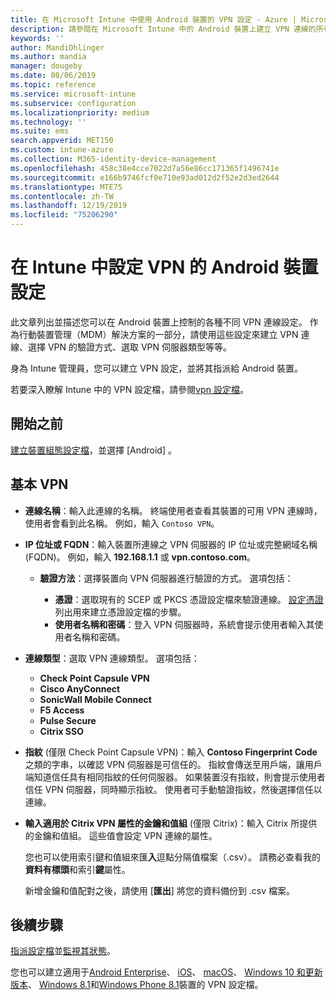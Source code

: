 ```yaml
---
title: 在 Microsoft Intune 中使用 Android 裝置的 VPN 設定 - Azure | Microsoft Docs
description: 請參閱在 Microsoft Intune 中的 Android 裝置上建立 VPN 連線的所有設定。 輸入 VPN 伺服器的 [連線名稱]、[IP 位址] 或 [FQDN]，選擇使用者的驗證方式，然後選擇 [Citrix]、[SonicWall]、[檢查點膠囊] 和 [脈衝安全連線類型]。
keywords: ''
author: MandiOhlinger
ms.author: mandia
manager: dougeby
ms.date: 08/06/2019
ms.topic: reference
ms.service: microsoft-intune
ms.subservice: configuration
ms.localizationpriority: medium
ms.technology: ''
ms.suite: ems
search.appverid: MET150
ms.custom: intune-azure
ms.collection: M365-identity-device-management
ms.openlocfilehash: 458c38e4cce7022d7a56e86cc171365f1496741e
ms.sourcegitcommit: e166b9746fcf0e710e93ad012d2f52e2d3ed2644
ms.translationtype: MTE75
ms.contentlocale: zh-TW
ms.lasthandoff: 12/19/2019
ms.locfileid: "75206290"
---
```

# <a name="android-device-settings-to-configure-vpn-in-intune"></a>在 Intune 中設定 VPN 的 Android 裝置設定



此文章列出並描述您可以在 Android 裝置上控制的各種不同 VPN 連線設定。 作為行動裝置管理（MDM）解決方案的一部分，請使用這些設定來建立 VPN 連線、選擇 VPN 的驗證方式、選取 VPN 伺服器類型等等。

身為 Intune 管理員，您可以建立 VPN 設定，並將其指派給 Android 裝置。 

若要深入瞭解 Intune 中的 VPN 設定檔，請參閱[vpn 設定檔](vpn-settings-configure.md)。

## <a name="before-you-begin"></a>開始之前

[建立裝置組態設定檔](vpn-settings-configure.md#create-a-device-profile)，並選擇 [Android]  。

## <a name="base-vpn"></a>基本 VPN

- **連線名稱**：輸入此連線的名稱。 終端使用者查看其裝置的可用 VPN 連線時，使用者會看到此名稱。 例如，輸入 `Contoso VPN`。
- **IP 位址或 FQDN**：輸入裝置所連線之 VPN 伺服器的 IP 位址或完整網域名稱 (FQDN)。 例如，輸入 **192.168.1.1** 或 **vpn.contoso.com**。

  - **驗證方法**：選擇裝置向 VPN 伺服器進行驗證的方式。 選項包括：

    - **憑證**：選取現有的 SCEP 或 PKCS 憑證設定檔來驗證連線。 [設定憑證](../protect/certificates-configure.md)列出用來建立憑證設定檔的步驟。
    - **使用者名稱和密碼**：登入 VPN 伺服器時，系統會提示使用者輸入其使用者名稱和密碼。

- **連線類型**：選取 VPN 連線類型。 選項包括：

  - **Check Point Capsule VPN**
  - **Cisco AnyConnect**
  - **SonicWall Mobile Connect**
  - **F5 Access**
  - **Pulse Secure**
  - **Citrix SSO**

- **指紋** (僅限 Check Point Capsule VPN)：輸入 **Contoso Fingerprint Code** 之類的字串，以確認 VPN 伺服器是可信任的。 指紋會傳送至用戶端，讓用戶端知道信任具有相同指紋的任何伺服器。 如果裝置沒有指紋，則會提示使用者信任 VPN 伺服器，同時顯示指紋。 使用者可手動驗證指紋，然後選擇信任以連線。
- **輸入適用於 Citrix VPN 屬性的金鑰和值組** (僅限 Citrix)：輸入 Citrix 所提供的金鑰和值組。 這些值會設定 VPN 連線的屬性。 

  您也可以使用索引鍵和值組來匯**入**逗點分隔值檔案（.csv）。 請務必查看我的**資料有標頭**和索引**鍵**屬性。

  新增金鑰和值配對之後，請使用 [**匯出**] 將您的資料備份到 .csv 檔案。

## <a name="next-steps"></a>後續步驟

[指派設定檔](device-profile-assign.md)並[監視其狀態](device-profile-monitor.md)。

您也可以建立適用于[Android Enterprise](vpn-settings-android-enterprise.md)、 [iOS](vpn-settings-ios.md)、 [macOS](vpn-settings-macos.md)、 [Windows 10 和更新版本](vpn-settings-windows-10.md)、 [Windows 8.1](vpn-settings-windows-8-1.md)和[Windows Phone 8.1](vpn-settings-windows-phone-8-1.md)裝置的 VPN 設定檔。
